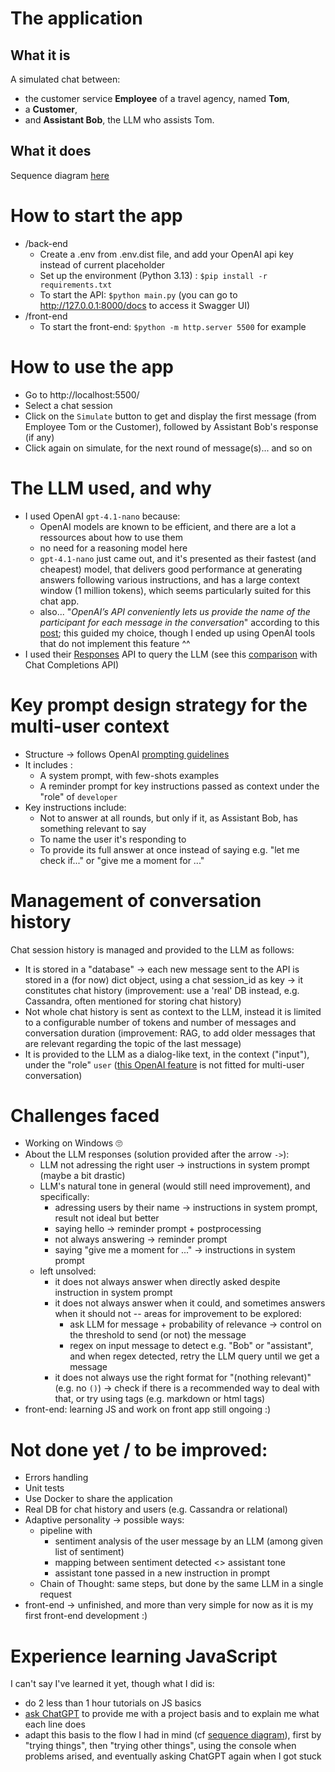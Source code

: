 # The application
## What it is
A simulated chat between:
* the customer service **Employee** of a travel agency, named **Tom**,
* a **Customer**, 
* and **Assistant Bob**, the LLM who assists Tom.
## What it does
Sequence diagram [here](https://www.mermaidchart.com/raw/537b8f77-d121-4d31-ae29-a0ee7df9c6db?theme=light&version=v0.1&format=svg)


# How to start the app
* /back-end
  * Create a .env from .env.dist file, and add your OpenAI api key instead of current placeholder
  * Set up the environment (Python 3.13) : ``$pip install -r requirements.txt``
  * To start the API: ``$python main.py`` (you can go to http://127.0.0.1:8000/docs to access it Swagger UI)
* /front-end
  * To start the front-end: ``$python -m http.server 5500`` for example


# How to use the app
* Go to http://localhost:5500/ 
* Select a chat session
* Click on the `Simulate` button to get and display the first message (from Employee Tom or the Customer), followed by Assistant Bob's response (if any)
* Click again on simulate, for the next round of message(s)... and so on


# The LLM used, and why
* I used OpenAI `gpt-4.1-nano` because:
  * OpenAI models are known to be efficient, and there are a lot a ressources about how to use them
  * no need for a reasoning model here
  * `gpt-4.1-nano` just came out, and it's presented as their fastest (and cheapest) model, that delivers good performance at generating answers following various instructions, and has a large context window (1 million tokens), which seems particularly suited for this chat app.
  * also... "_OpenAI’s API conveniently lets us provide the name of the participant for each message in the conversation_" according to this [post](https://towardsdatascience.com/ai-for-groups-build-a-multi-user-chat-assistant-using-7b-class-models-7071ca8b4aa0/); this guided my choice, though I ended up using OpenAI tools that do not implement this feature ^^ 
* I used their [Responses](https://platform.openai.com/docs/api-reference/responses) API to query the LLM (see this [comparison](https://platform.openai.com/docs/guides/responses-vs-chat-completions?api-mode=responses) with Chat Completions API)


# Key prompt design strategy for the multi-user context
* Structure -> follows OpenAI [prompting guidelines](https://cookbook.openai.com/examples/gpt4-1_prompting_guide)
* It includes :
  * A system prompt, with few-shots examples
  * A reminder prompt for key instructions passed as context under the "role" of ``developer``
* Key instructions include:
  * Not to answer at all rounds, but only if it, as Assistant Bob, has something relevant to say
  * To name the user it's responding to
  * To provide its full answer at once instead of saying e.g. "let me check if..." or "give me a moment for ..."

# Management of conversation history
Chat session history is managed and provided to the LLM as follows:
* It is stored in a "database" -> each new message sent to the API is stored in a (for now) dict object, using a chat session_id as key -> it constitutes chat history (improvement: use a 'real' DB instead, e.g. Cassandra, often mentioned for storing chat history)
* Not whole chat history is sent as context to the LLM, instead it is limited to a configurable number of tokens and number of messages and conversation duration (improvement: RAG, to add older messages that are relevant regarding the topic of the last message)
* It is provided to the LLM as a dialog-like text, in the context ("input"), under the "role" `user` ([this OpenAI feature](https://platform.openai.com/docs/guides/conversation-state#manually-manage-conversation-state) is not fitted for multi-user conversation)


# Challenges faced
* Working on Windows 🙄
* About the LLM responses (solution provided after the arrow `->`):
  * LLM not adressing the right user -> instructions in system prompt (maybe a bit drastic)
  * LLM's natural tone in general (would still need improvement), and specifically:
    * adressing users by their name -> instructions in system prompt, result not ideal but better
    * saying hello -> reminder prompt + postprocessing
    * not always answering -> reminder prompt
    * saying "give me a moment for ..." -> instructions in system prompt
  * left unsolved:
    * it does not always answer when directly asked despite instruction in system prompt
    * it does not always answer when it could, and sometimes answers when it should not -- areas for improvement to be explored:
      * ask LLM for message + probability of relevance -> control on the threshold to send (or not) the message
      * regex on input message to detect e.g. "Bob" or "assistant", and when regex detected, retry the LLM query until we get a message
    * it does not always use the right format for "(nothing relevant)" (e.g. no ``()``) -> check if there is a recommended way to deal with that, or try using tags (e.g. markdown or html tags)
* front-end: learning JS and work on front app still ongoing :)


# Not done yet / to be improved:
* Errors handling
* Unit tests
* Use Docker to share the application
* Real DB for chat history and users (e.g. Cassandra or relational)
* Adaptive personality -> possible ways:
  * pipeline with
    * sentiment analysis of the user message by an LLM (among given list of sentiment)
    * mapping between sentiment detected <> assistant tone
    * assistant tone passed in a new instruction in prompt
  * Chain of Thought: same steps, but done by the same LLM in a single request
* front-end -> unfinished, and more than very simple for now as it is my first front-end development :) 


# Experience learning JavaScript
I can't say I've learned it yet, though what I did is:
* do 2 less than 1 hour tutorials on JS basics
* [ask ChatGPT](https://chatgpt.com/c/6817bdc7-43fc-8005-963d-398b7a70e730) to provide me with a project basis and to explain me what each line does
* adapt this basis to the flow I had in mind (cf [sequence diagram](https://www.mermaidchart.com/raw/537b8f77-d121-4d31-ae29-a0ee7df9c6db?theme=light&version=v0.1&format=svg)), first by "trying things", then "trying other things", using the console when problems arised, and eventually asking ChatGPT again when I got stuck
